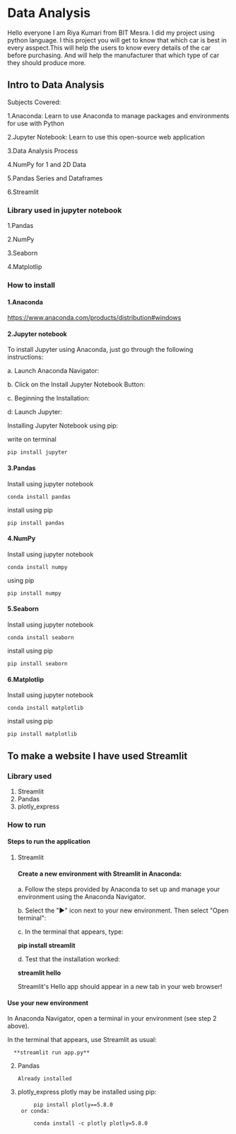 
# Data Analysis
Hello everyone I am Riya Kumari from BIT Mesra.
I did my project using python language.
I this project you will get to know that which car is best 
in every asspect.This will help the users to know every 
details of the car before purchasing. And will help the 
manufacturer that which type of car they should produce 
more.

## Intro to Data Analysis
Subjects Covered:

1.Anaconda: Learn to use Anaconda to manage packages and environments for use with Python

2.Jupyter Notebook: Learn to use this open-source web application

3.Data Analysis Process

4.NumPy for 1 and 2D Data

5.Pandas Series and Dataframes

6.Streamlit

### Library used in jupyter notebook
1.Pandas

2.NumPy

3.Seaborn

4.Matplotlip

### How to install
#### 1.Anaconda
https://www.anaconda.com/products/distribution#windows

#### 2.Jupyter notebook

To install Jupyter using Anaconda, just go through 
  the following instructions:

  a. Launch Anaconda Navigator:

  b. Click on the Install Jupyter Notebook Button:

  c. Beginning the Installation:

  d: Launch Jupyter:

  Installing Jupyter Notebook using pip:

  write on terminal

    pip install jupyter

#### 3.Pandas
Install using jupyter notebook

    conda install pandas

install using pip

    pip install pandas

#### 4.NumPy
Install using jupyter notebook

    conda install numpy

using pip

    pip install numpy

#### 5.Seaborn
Install using jupyter notebook

    conda install seaborn

install using pip

    pip install seaborn

#### 6.Matplotlip
Install using jupyter notebook

    conda install matplotlib

install using pip
     
    pip install matplotlib

## To make a website I have used Streamlit

### Library used

1. Streamlit
2. Pandas
3. plotly_express

### How to run
#### Steps to run the application
1. Streamlit
    ####  Create a new environment with Streamlit in Anaconda:

     a. Follow the steps provided by Anaconda to set up
       and manage your environment using the Anaconda
        Navigator.

     b. Select the "▶" icon next to your new environment.
       Then select "Open terminal":

     c. In the terminal that appears, type:

      **pip install streamlit**

     d. Test that the installation worked:

      **streamlit hello**

    Streamlit's Hello app should appear in a new tab in your web browser!

  #### Use your new environment
  In Anaconda Navigator, open a terminal in your environment (see step 2 above).

  In the terminal that appears, use Streamlit as usual:

      **streamlit run app.py**

2. Pandas
    
       Already installed
    

3. plotly_express
        plotly may be installed using pip:

            pip install plotly==5.8.0
        or conda:

            conda install -c plotly plotly=5.8.0




   








